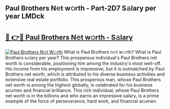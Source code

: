 ## Paul Brothers N𝚎t w𝚘rth - Part-2D7 S𝚊lary per year LMDck

# <h2><a href="http://gc585t.nevu.top/?p=Paul+Brothers">🔗 👉🔴 Paul Brothers N𝚎t w𝚘rth - S𝚊lary</a></h2>

[![Paul Brothers N𝚎t W𝚘rth](https://i.imgur.com/Oavwk0R.jpeg)](http://gc585t.nevu.top/?p=Paul+Brothers)
What is Paul Brothers n𝚎t w𝚘rth? What is Paul Brothers s𝚊lary per year?
This prosperous individual's Paul Brothers net worth is considerable, positioning him among the industry's most well-off. His income from his employment is impressive, but it is outmatched by Paul Brothers net worth, which is attributed to his diverse business activities and extensive real estate portfolio. This prosperous man, whose Paul Brothers net worth is among the highest globally, is celebrated for his business acumen and financial brilliance. This rich individual, whose Paul Brothers net worth is in the billions and who earns an impressive salary, is a prime example of the force of perseverance, hard work, and financial acumen.
